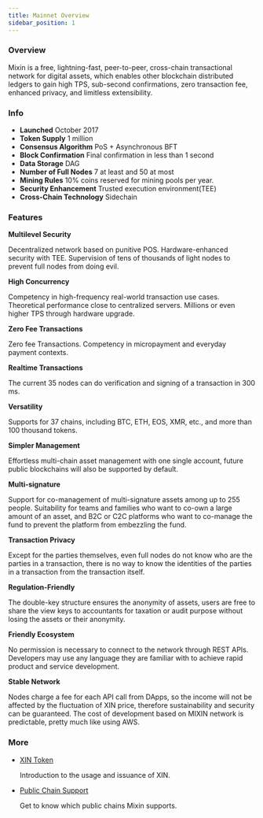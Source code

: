 ```yaml
---
title: Mainnet Overview
sidebar_position: 1
---
```


### Overview
Mixin is a free, lightning-fast, peer-to-peer, cross-chain transactional network for digital assets, which enables other blockchain distributed ledgers to gain high TPS, sub-second confirmations, zero transaction fee, enhanced privacy, and limitless extensibility.

### Info
- __Launched__ October 2017
- __Token Supply__ 1 million
- __Consensus Algorithm__ PoS + Asynchronous BFT
- __Block Confirmation__ Final confirmation in less than 1 second
- __Data Storage__ DAG
- __Number of Full Nodes__ 7 at least and 50 at most
- __Mining Rules__ 10% coins reserved for mining pools per year.
- __Security Enhancement__ Trusted execution environment(TEE)
- __Cross-Chain Technology__ Sidechain

### Features
__Multilevel Security__

Decentralized network based on punitive POS. Hardware-enhanced security with TEE. Supervision of tens of thousands of light nodes to prevent full nodes from doing evil.

__High Concurrency__

Competency in high-frequency real-world transaction use cases. Theoretical performance close to centralized servers. Millions or even higher TPS through hardware upgrade.

__Zero Fee Transactions__

Zero fee Transactions. Competency in micropayment and everyday payment contexts.

__Realtime Transactions__

The current 35 nodes can do verification and signing of a transaction in 300 ms.

__Versatility__

Supports for 37 chains, including BTC, ETH, EOS, XMR, etc., and more than 100 thousand tokens.

__Simpler Management__

Effortless multi-chain asset management with one single account, future public blockchains will also be supported by default.

__Multi-signature__

Support for co-management of multi-signature assets among up to 255 people. Suitability for teams and families who want to co-own a large amount of an asset, and B2C or C2C platforms who want to co-manage the fund to prevent the platform from embezzling the fund.

__Transaction Privacy__

Except for the parties themselves, even full nodes do not know who are the parties in a transaction, there is no way to know the identities of the parties in a transaction from the transaction itself.

__Regulation-Friendly__

The double-key structure ensures the anonymity of assets, users are free to share the view keys to accountants for taxation or audit purpose without losing the assets or their anonymity.

__Friendly Ecosystem__

No permission is necessary to connect to the network through REST APIs. Developers may use any language they are familiar with to achieve rapid product and service development.

__Stable Network__

Nodes charge a fee for each API call from DApps, so the income will not be affected by the fluctuation of XIN price, therefore sustainability and security can be guaranteed. The cost of development based on MIXIN network is predictable, pretty much like using AWS.

### More

- [XIN Token](./concepts/xin)

  Introduction to the usage and issuance of XIN.

- [Public Chain Support](./concepts/chain)

  Get to know which public chains Mixin supports.

